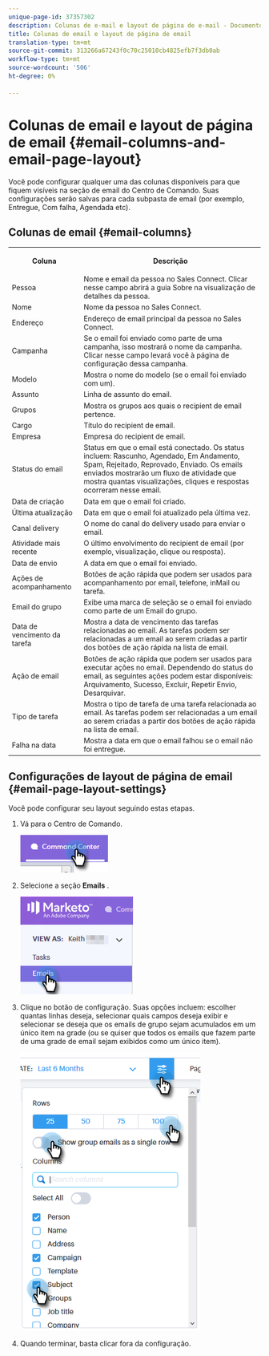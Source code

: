 ```yaml
---
unique-page-id: 37357302
description: Colunas de e-mail e layout de página de e-mail - Documentos de marketing - Documentação do produto
title: Colunas de email e layout de página de email
translation-type: tm+mt
source-git-commit: 313266a67243f0c70c25010cb4825efb7f3db0ab
workflow-type: tm+mt
source-wordcount: '506'
ht-degree: 0%

---
```



# Colunas de email e layout de página de email {#email-columns-and-email-page-layout}

Você pode configurar qualquer uma das colunas disponíveis para que fiquem visíveis na seção de email do Centro de Comando. Suas configurações serão salvas para cada subpasta de email (por exemplo, Entregue, Com falha, Agendada etc).

## Colunas de email {#email-columns}

<table> 
 <colgroup> 
  <col> 
  <col> 
 </colgroup> 
 <tbody> 
  <tr> 
   <th><p>Coluna</p></th> 
   <th>Descrição</th> 
  </tr> 
  <tr> 
   <td>Pessoa</td> 
   <td>Nome e email da pessoa no Sales Connect. Clicar nesse campo abrirá a guia Sobre na visualização de detalhes da pessoa.</td> 
  </tr> 
  <tr> 
   <td>Nome</td> 
   <td>Nome da pessoa no Sales Connect.</td> 
  </tr> 
  <tr> 
   <td>Endereço</td> 
   <td>Endereço de email principal da pessoa no Sales Connect.</td> 
  </tr> 
  <tr> 
   <td>Campanha</td> 
   <td>Se o email foi enviado como parte de uma campanha, isso mostrará o nome da campanha. Clicar nesse campo levará você à página de configuração dessa campanha.</td> 
  </tr> 
  <tr> 
   <td>Modelo</td> 
   <td>Mostra o nome do modelo (se o email foi enviado com um).</td> 
  </tr> 
  <tr> 
   <td colspan="1">Assunto</td> 
   <td colspan="1">Linha de assunto do email.</td> 
  </tr> 
  <tr> 
   <td colspan="1">Grupos</td> 
   <td colspan="1">Mostra os grupos aos quais o recipient de email pertence.</td> 
  </tr> 
  <tr> 
   <td>Cargo</td> 
   <td>Título do recipient de email.</td> 
  </tr> 
  <tr> 
   <td>Empresa</td> 
   <td>Empresa do recipient de email.</td> 
  </tr> 
  <tr> 
   <td>Status do email</td> 
   <td>Status em que o email está conectado. Os status incluem: Rascunho, Agendado, Em Andamento, Spam, Rejeitado, Reprovado, Enviado. Os emails enviados mostrarão um fluxo de atividade que mostra quantas visualizações, cliques e respostas ocorreram nesse email.</td> 
  </tr> 
  <tr> 
   <td>Data de criação</td> 
   <td>Data em que o email foi criado.</td> 
  </tr> 
  <tr> 
   <td>Última atualização</td> 
   <td>Data em que o email foi atualizado pela última vez.</td> 
  </tr> 
  <tr> 
   <td>Canal delivery</td> 
   <td>O nome do canal do delivery usado para enviar o email.</td> 
  </tr> 
  <tr> 
   <td>Atividade mais recente</td> 
   <td>O último envolvimento do recipient de email (por exemplo, visualização, clique ou resposta).</td> 
  </tr> 
  <tr> 
   <td>Data de envio</td> 
   <td>A data em que o email foi enviado.</td> 
  </tr> 
  <tr> 
   <td>Ações de acompanhamento</td> 
   <td>Botões de ação rápida que podem ser usados para acompanhamento por email, telefone, inMail ou tarefa.</td> 
  </tr> 
  <tr> 
   <td>Email do grupo</td> 
   <td>Exibe uma marca de seleção se o email foi enviado como parte de um Email do grupo.</td> 
  </tr> 
  <tr> 
   <td>Data de vencimento da tarefa</td> 
   <td>Mostra a data de vencimento das tarefas relacionadas ao email. As tarefas podem ser relacionadas a um email ao serem criadas a partir dos botões de ação rápida na lista de email.</td> 
  </tr> 
  <tr> 
   <td>Ação de email</td> 
   <td>Botões de ação rápida que podem ser usados para executar ações no email. Dependendo do status do email, as seguintes ações podem estar disponíveis: Arquivamento, Sucesso, Excluir, Repetir Envio, Desarquivar.</td> 
  </tr> 
  <tr> 
   <td>Tipo de tarefa</td> 
   <td>Mostra o tipo de tarefa de uma tarefa relacionada ao email. As tarefas podem ser relacionadas a um email ao serem criadas a partir dos botões de ação rápida na lista de email.</td> 
  </tr> 
  <tr> 
   <td>Falha na data</td> 
   <td>Mostra a data em que o email falhou se o email não foi entregue.</td> 
  </tr> 
 </tbody> 
</table>

## Configurações de layout de página de email {#email-page-layout-settings}

Você pode configurar seu layout seguindo estas etapas.

1. Vá para o Centro de Comando.

   ![](assets/email-columns-and-email-grid-layout-1.png)

1. Selecione a seção **Emails** .

   ![](assets/email-columns-and-email-grid-layout-2.png)

1. Clique no botão de configuração. Suas opções incluem: escolher quantas linhas deseja, selecionar quais campos deseja exibir e selecionar se deseja que os emails de grupo sejam acumulados em um único item na grade (ou se quiser que todos os emails que fazem parte de uma grade de email sejam exibidos como um único item).

   ![](assets/email-columns-and-email-grid-layout-3.png)

1. Quando terminar, basta clicar fora da configuração.

